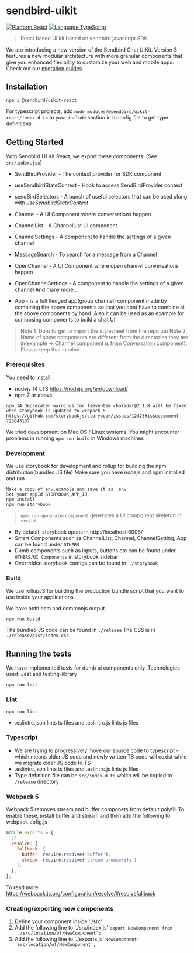 # sendbird-uikit

[![Platform React](https://img.shields.io/badge/Platform-React-orange.svg)](https://reactjs.org)
[![Language TypeScript](https://img.shields.io/badge/Language-TypeScript-orange.svg)](https://www.typescriptlang.org/)

> React based UI kit based on sendbird javascript SDK

We are introducing a new version of the Sendbird Chat UIKit. Version 3 features a new modular architecture with more granular components that give you enhanced flexibility to customize your web and mobile apps. Check out our [migration guides](MIGRATION_v2-to-v3.md).

## Installation

`npm i @sendbird/uikit-react`

For typescript projects, add `node_modules/@sendbird/uikit-react/index.d.ts` to your `include` section in tsconfig file to get type definitions

## Getting Started

With Sendbird UI Kit React, we export these components:
(See `src/index.jsx`)

* SendBirdProvider - The context provider for SDK component
* useSendbirdStateContext - Hook to access SendBirdProvider context
* sendBirdSelectors - A bunch of useful selectors that can be used along with *useSendbirdStateContext*

* Channel - A UI Component where conversations happen
* ChannelList - A ChannelList UI component
* ChannelSettings - A component to handle the settings of a given channel
* MessageSearch - To search for a message from a Channel
* OpenChannel - A UI Component where open channel conversations happen
* OpenChannelSettings - A component to handle the settings of a given channel
And many more...

* App - is a full fledged app(group channel) component made by combining the above components so that you dont have to combine all the above components by hand. Also it can be used as an example for composing components to build a chat UI

> Note 1: Dont forget to import the stylesheet from the repo too
> Note 2: Name of some components are different from the directories they are in(example -> Channel component is from Conversation component). Please keep that in mind

### Prerequisites

You need to install:
* nodejs 14 LTS https://nodejs.org/en/download/
* npm 7 or above

```
npm 14 deprecated warnings for fsevents& chokidar@2.1.8 will be fixed when storybook is updated to webpack 5
https://github.com/storybookjs/storybook/issues/12425#issuecomment-723043137
```

We tried development on Mac OS / Linux systems. You might encounter problems in running `npm run build` in Windows machines

### Development

We use storybook for development and rollup for building the npm distribution(bundled JS file)
Make sure you have nodejs and npm installed and run

```
Make a copy of env.example and save it as .env
Set your appId STORYBOOK_APP_ID
npm install
npm run storybook
```
> `npm run generate-component` generates a UI component skeleton in `src/ui`

* By default, storybook opens in http://localhost:6006/
* Smart Components such as ChannelList, Channel, ChannelSetting, App can be found under `OTHERS`
* Dumb components such as inputs, buttons etc can be found under `OTHERS/UI Components` in storybook sidebar
* Overridden storybook configs can be found in: `./storybook`

### Build

We use rollupJS for building the production bundle script that you want to use inside your applications.

We have both esm and commonjs output

```
npm run build
```

The bundled JS code can be found in `./release`
The CSS is in `./release/dist/index.css`

## Running the tests

We have implemented tests for dumb ui components only. Technologies used: Jest and testing-library

```
npm run test
```

### Lint

```
npm run lint
```
* .eslintrc.json lints ts files and .eslintrc.js lints js files


### Typescript

* We are trying to progressively move our source code to typescript - which means older JS code and newly written TS code will coxist while we migrate older JS code to TS
* .eslintrc.json lints ts files and .eslintrc.js lints js files
* Type definition file can be `src/index.d.ts` which will be copied to `/release` directory

### Webpack 5

Webpack 5 removes stream and buffer componets from default polyfill
To enable these, install buffer and stream and then add the following to webpack.cofig.js
```javascript
module.exports = {
  //...
  resolve: {
    fallback: {
      buffer: require.resolve('buffer'),
      stream: require.resolve('stream-browserify'),
    },
  },
};

```
To read more: https://webpack.js.org/configuration/resolve/#resolvefallback

### Creating/exporting new components

1. Define your component inside './src'
2. Add the following line to './src/index.js'
  `export NewComponent from './src/location/of/NewComponent';`
3. Add the following line to './exports.js'
  `NewComponent: 'src/location/of/NewComponent',`
